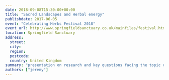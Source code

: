 ```yaml
---
date: 2018-09-08T15:30:00+00:00
title: "Sacred Landscapes and Herbal energy"
publishdate: 2017-06-05
event: "Celebrating Herbs Festival 2018"
event_url: http://www.springfieldsanctuary.co.uk/mainfiles/festival.htm
location: Springfield Sanctuary
address:
  street:
  city:
  region:
  postcode:
  country: United Kingdom
summary: "presentation on research and key questions facing the topic of spiritual landscapes to a group of expert practitioners"
authors: ["jeremy"]
---
```

